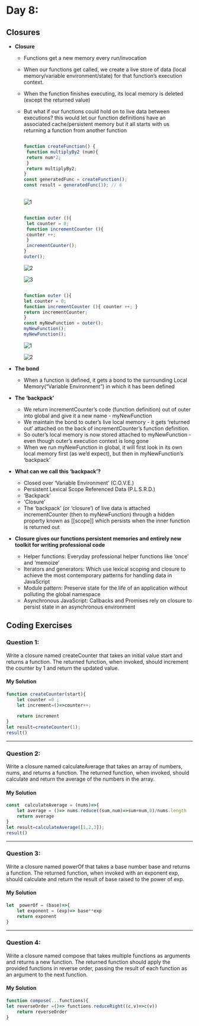 
# Day 8: 
## Closures
* **Closure**
  - Functions get a new memory every run/invocation
  - When our functions get called, we create a live store of data (local memory/variable environment/state) for that function’s execution context.
  - When the function finishes executing, its local memory is deleted (except the returned value)
  - But what if our functions could hold on to live data between executions?
    this would let our function definitions have an associated cache/persistent memory
    but it all starts with us returning a function from another function

    ```javascript

    function createFunction() {
     function multiplyBy2 (num){
     return num*2;
     }
     return multiplyBy2;
    }
    const generatedFunc = createFunction();
    const result = generatedFunc(3); // 6
   
    
    ```
      ![1](https://github.com/NesrinAbuMnezel/Mastering-JavaScript-in-20-Days/assets/95749191/6f718155-3c12-4c8c-9b5b-a7a085cb4f9f)


    ```javascript

    function outer (){
     let counter = 0;
     function incrementCounter (){
     counter ++;
     }
     incrementCounter();
    }
    outer();

    ```
       ![2](https://github.com/NesrinAbuMnezel/Mastering-JavaScript-in-20-Days/assets/95749191/cfea4d1b-1235-4aef-a7a7-91d94ecd3d53)

       ![3](https://github.com/NesrinAbuMnezel/Mastering-JavaScript-in-20-Days/assets/95749191/4ac97ee8-6049-42a4-be1b-a5d18cde1cdd)

     ```javascript

     function outer (){
     let counter = 0;
     function incrementCounter (){ counter ++; }
     return incrementCounter;
    }
    const myNewFunction = outer();
    myNewFunction();
    myNewFunction();


    ```
      ![1](https://github.com/NesrinAbuMnezel/Mastering-JavaScript-in-20-Days/assets/95749191/8b9f87f9-564f-4130-bf58-d60d3fd2279e)

      ![2](https://github.com/NesrinAbuMnezel/Mastering-JavaScript-in-20-Days/assets/95749191/2c823f1e-0d98-4d25-90f8-c799f59c5f54)

* **The bond**
  - When a function is defined, it gets a bond to the surrounding Local Memory(“Variable Environment”) in which it has been defined
* **The ‘backpack’**
  - We return incrementCounter’s code (function definition) out of outer into global and give it a new name - myNewFunction
  - We maintain the bond to outer’s live local memory - it gets ‘returned out’ attached on the back of incrementCounter’s function definition.
  - So outer’s local memory is now stored attached to myNewFunction - even though outer’s execution context is long gone
  - When we run myNewFunction in global, it will first look in its own local memory first (as we’d expect), but then in myNewFunction’s ‘backpack’
* **What can we call this ‘backpack’?**
  - Closed over ‘Variable Environment’ (C.O.V.E.)
  - Persistent Lexical Scope Referenced Data (P.L.S.R.D.)
  - ‘Backpack’
  - ‘Closure’
  - The ‘backpack’ (or ‘closure’) of live data is attached incrementCounter (then to myNewFunction) through a hidden property known as [[scope]] which persists when the inner function is returned out
* **Closure gives our functions persistent memories and entirely new toolkit for writing professional code**
  - Helper functions: Everyday professional helper functions like ‘once’ and ‘memoize’
  - Iterators and generators: Which use lexical scoping and closure to achieve the most contemporary patterns for handling data in JavaScript
  - Module pattern: Preserve state for the life of an application without polluting the global namespace
  - Asynchronous JavaScript: Callbacks and Promises rely on closure to persist state in an asynchronous environment
     




## Coding Exercises

### Question 1:


Write a closure named createCounter that takes an initial value start and returns a function. The returned function, when invoked, should increment the counter by 1 and return the updated value.


#### My Solution


```javascript
function createCounter(start){
    let counter =0 ;
    let increment=()=>counter++;
    
    return increment
}
let result=createCounter(1);
result()

```


-------------------------------------------------------------------

### Question 2:


Write a closure named calculateAverage that takes an array of numbers, nums, and returns a function. The returned function, when invoked, should calculate and return the average of the numbers in the array.


#### My Solution
```javascript
const  calculateAverage = (nums)=>{
    let average = ()=> nums.reduce((sum,num)=>sum+num,0)/nums.length
    return average
}
let result=calculateAverage([1,2,3]);
result()

```
-------------------------------------------------------------------

### Question 3:

Write a closure named powerOf that takes a base number base and returns a function. The returned function, when invoked with an exponent exp, should calculate and return the result of base raised to the power of exp.


#### My Solution


```javascript
let  powerOf = (base)=>{
    let exponent = (exp)=> base**exp
    return exponent
}

```


-------------------------------------------------------------------

### Question 4:

Write a closure named compose that takes multiple functions as arguments and returns a new function. The returned function should apply the provided functions in reverse order, passing the result of each function as an argument to the next function.

#### My Solution


```javascript
function compose(...functions){
let reverseOrder =()=> functions.reduceRight((c,v)=>c(v))
    return reverseOrder
} 

```


